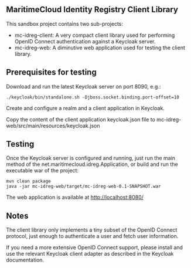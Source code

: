 ## MaritimeCloud Identity Registry Client Library

This sandbox project contains two sub-projects:

* mc-idreg-client: A very compact client library used for performing OpenID Connect authentication against
  a Keycloak server.
* mc-idreg-web: A diminutive web application used for testing the client library.

## Prerequisites for testing

Download and run the latest Keycloak server on port 8090, e.g.:

    ./keycloak/bin/standalone.sh -Djboss.socket.binding.port-offset=10
    
Create and configure a realm and a client application in Keycloak.

Copy the content of the client application keycloak.json file to mc-idreg-web/src/main/resources/keycloak.json

## Testing

Once the Keycloak server is configured and running, just run the main method of the
net.maritimecloud.idreg.Application, or build and run the executable war of the project:

    mvn clean package
    java -jar mc-idreg-web/target/mc-idreg-web-0.1-SNAPSHOT.war

The web application is available at <a href="http://localhost:8080/">http://localhost:8080/</a>

## Notes

The client library only implements a tiny subset of the OpenID Connect protocol, just enough to authenticate a user
and fetch user information.

If you need a more extensive OpenID Connect support, please install and use the relevant Keycloak client adapter 
as described in the Keycloak documentation.

